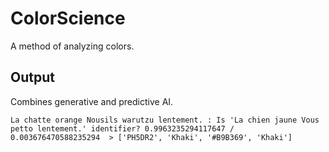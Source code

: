 # ColorScience
A method of analyzing colors.

## Output
Combines generative and predictive AI.

~~~
La chatte orange Nousils warutzu lentement. : Is 'La chien jaune Vous petto lentement.' identifier? 0.9963235294117647 / 0.003676470588235294  > ['PH5DR2', 'Khaki', '#B9B369', 'Khaki']
~~~
